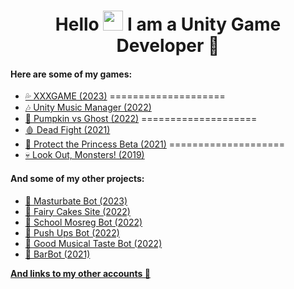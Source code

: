 <h1 align="center">Hello <img src="https://github.com/blackcater/blackcater/raw/main/images/Hi.gif" height="32"/> I am a <b>Unity Game Developer</b> 🎲</h1>

#### Here are some of my games: 
- [💦 XXXGAME (2023)](https://telegramgame-5b976.web.app/)
====================
- [🎶 Unity Music Manager (2022)](https://github.com/ValterGames-Coder/Unity-Music-Manager)
- [🎃 Pumpkin vs Ghost (2022)](https://valtergamespro.itch.io/pumpkin-vs-ghost)
====================
- [🩸 Dead Fight (2021)](https://valtergames.itch.io/dead-fight)
- [👑 Protect the Princess Beta (2021)](https://play.google.com/store/apps/details?id=com.ValterGames.ProtectthePrincess&hl=ru&gl=US)
====================
- [💀 Look Out, Monsters! (2019)](https://play.google.com/store/apps/details?id=com.ValterGames.LookOutMonsters&hl=ru&gl=US)

#### And some of my other projects:
- [🤖 Masturbate Bot (2023)](https://t.me/MegaMasturbateBot)
- [🎂 Fairy Cakes Site (2022)](https://fairycakeskira.github.io)
- [🤖 School Mosreg Bot (2022)](https://t.me/school_msoreg_bot)
- [🤖 Push Ups Bot (2022)](https://t.me/PushUps_V_and_K_bot)
- [🤖 Good Musical Taste Bot (2022)](https://t.me/GoodMusicalTaste_bot)
- [🤖 BarBot (2021)](https://github.com/ValterGames-Coder/Barbot)

[**And links to my other accounts 🌈**](https://linktr.ee/ValterGames)


